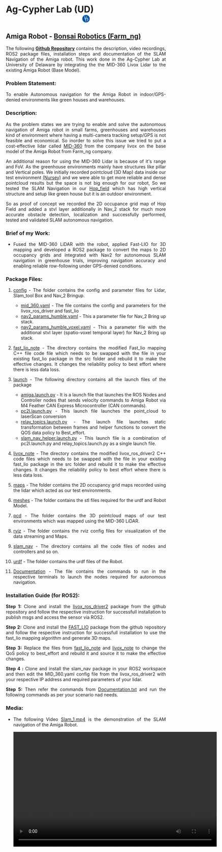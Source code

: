 <!-- #################################################################################################################################################################################### -->

<style>

 body {
    text-align: justify;
  }

 img, video, table {
  display: block;
  margin-left: auto;
  margin-right: auto;
} 

</style>

<!-- #################################################################################################################################################################################### -->

# Ag-Cypher Lab (UD) <img src="Media/UD_logo.jpg" width="25" height="25">
## Amiga Robot - [Bonsai Robotics (Farm_ng)](https://farm-ng.com)

The following **[Github Repository](https://github.com/Anna02malai/Farm_ng_Amiga)** contains the description, video recordings, ROS2 package files, installation steps and documentation of the SLAM Navigation of the Amiga robot. This work done in the Ag-Cypher Lab at University of Delaware by integrating the the MID-360 Livox Lidar to the existing Amiga Robot (Base Model). 

### Problem Statement:

   To enable Autonomous navigation for the Amiga Robot in indoor/GPS-denied environments like green houses and warehouses.

### Description:

   As the problem states we are trying to enable and solve the autonomous navigation of Amiga robot in small farms, greenhouses and warehouses kind of environment where having a multi-camera tracking setup/GPS is not feasible and economical. So inorder to solve this issue we tried to put a cost-effective lidar called [MID-360](https://www.livoxtech.com/mid-360) from the company livox on the base model of the Amiga Robot from Farm_ng company. 

   An additional reason for using the MID-360 Lidar is because of it's range and FoV. As the greenhouse environments mainly have structures like pillar and Vertical poles. We initially recorded pointcloud (3D Map) data inside our test environment [(Nursey)](slam_nav/pcd/Nursery.pcd) and we were able to get more reliable and dense pointcloud results but the space is not big enough for our robot, So we tested the SLAM Navigation in our [Hop_field](slam_nav/pcd/Hop_field.pcd) which has high vertical structure and setup like green house but it is an outdoor environment. 

   So as proof of concept we recorded the 2D occupance grid map of Hop Field and added a stvl layer additionally in Nav_2 stack for much more accurate obstacle detection, localization and successfully performed, tested and validated SLAM autonomous navigation. 

### Brief of my Work:

   - Fused the MID-360 LiDAR with the robot, applied Fast-LIO for 3D mapping and developed a ROS2 package to convert the maps to 2D occupancy grids and integrated with Nav2 for autonomous SLAM navigation in greenhouse trials, improving navigation accuracy and enabling reliable row-following under GPS-denied conditions.

### Package Files:

1) [config](slam_nav/config) - The folder contains the config and parameter files for Lidar, Slam_tool Box and Nav_2 Bringup.
   - [mid_360.yaml]() - The file contains the config and parameters for the livox_ros_driver and fast_lio 
   - [nav2_params_humble.yaml](slam_nav/config/nav2_params_humble.yaml) - This a parameter file for Nav_2 Bring up stack. 
   - [nav2_params_humble_voxel.yaml](slam_nav/config/nav2_params_humble_voxel.yaml) - This a parameter file with the additional stvl layer (spatio-voxel temporal layer) for Nav_2 Bring up stack. 

2) [fast_lio_note](slam_nav/fast_lio_note/) - The directory contains the modified Fast_lio mapping C++ file code file which needs to be swapped with the file in your existing fast_lio package in the src folder and rebuild it to make the effective changes. It changes the reliability policy to best effort where there is less data loss.
   
3) [launch](slam_nav/launch/) - The following directory contains all the launch files of the package
   -  [amiga.launch.py](slam_nav/launch/amiga.launch.py) - It is a launch file that launches the ROS Nodes and Controller nodes that sends velocity commands to Amiga Robot via M4 Feather CAN Express Microcontroller (CAN commands).
   - [pc2l.launch.py](slam_nav/launch/pc2l.launch.py) - This launch file launches the point_cloud to laserScan conversion 
   - [relay_topics.launch.py](slam_nav/launch/relay_topics.launch.py) - The launch file launches static transformation between frames and helper functions to convert the QOS data policy to Best_effort.
   - [slam_nav_helper.launch.py](slam_nav/launch/slam_nav_helper.launch.py) - This launch file is a combination of pc2l.launch.py and relay_topics.launch.py as a single launch file.

4) [livox_note](slam_nav/livox_note/) - The directory contains the modified livox_ros_driver2 C++ code files which needs to be swapped with the file in your existing fast_lio package in the src folder and rebuild it to make the effective changes. It changes the reliability policy to best effort where there is less data loss. 

5) [maps](slam_nav/maps/) - The folder contains the 2D occupancy grid maps recorded using the lidar which acted as our test environments.

6) [meshes](slam_nav/meshes/) - The folder contains the stl files required for the urdf and Robot Model.

7) [pcd](slam_nav/pcd/) - The folder contains the 3D pointcloud maps of our test environments which was mapped using the MID-360 LiDAR. 

8) [rviz](slam_nav/rviz/) - The folder contains the rviz config files for visualization of the data streaming and Maps.

9) [slam_nav](slam_nav/slam_nav/) - The directory contains all the code files of nodes and controllers and so on. 

10) [urdf](slam_nav/urdf/) - The folder contains the urdf files of the Robot. 

11) [Documentation](slam_nav/Documentation) - The file contains the commands to run in the respective terminals to launch the nodes required for autonomous navigation.

### Installation Guide (for ROS2):

**Step 1:** Clone and install the [livox_ros_driver2](https://github.com/Livox-SDK/livox_ros_driver2) package from the github repository and follow the respective instruction for successfull installation to publish msgs and access the sensor via ROS2.

**Step 2:** Clone and install the [FAST_LIO](https://github.com/hku-mars/FAST_LIO/tree/ROS2) package from the github repository and follow the respective instruction for successfull installation to use the fast_lio mapping algorithm and generate 3D maps.

**Step 3:** Replace the files from [fast_lio_note](slam_nav/fast_lio_note/) and [livox_note](slam_nav/livox_note/) to change the QoS policy to best_effort and rebuild it and source it to make the effective changes.

**Step 4 :** Clone and install the slam_nav package in your ROS2 workspace and then edit the MID_360.yaml config file from the livox_ros_driver2 with your respective IP address and required parameters of your lidar.

**Step 5:**  Then refer the commands from [Documentation.txt](slam_nav/Documentation) and run the following commands as per your scenario nad needs.

### Media: 
   - The following Video [Slam_1.mp4](Media/Slam_1.mp4) is the demonstration of the SLAM navigation of the Amiga Robot. 

      <!-- {% raw %} -->
      <!-- <div align="center"> -->
      <video width="640" height="360" controls >
         <source src="Media/Slam_1.mp4" type="video/mp4">
         Your browser does not support the video tag.
      </video>
      <!-- </div> -->
      <!-- {% endraw %} --> 

